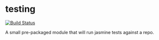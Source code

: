 # testing
[![Build Status](https://travis-ci.org/ezzygemini/testing.svg?branch=master)](https://travis-ci.org/ezzygemini/testing)

A small pre-packaged module that will run jasmine tests against a repo.
